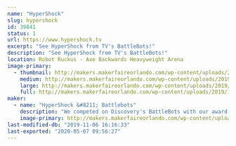 ```yaml
---
name: "HyperShock"
slug: hypershock
id: 39841
status: 1
url: https://www.hypershock.tv
excerpt: "See HyperShock from TV's BattleBots!"
description: "See HyperShock from TV's BattleBots!"
location: Robot Ruckus - Axe Backwards Heavyweight Arena
image-primary:
  - thumbnail: http://makers.makerfaireorlando.com/wp-content/uploads/2019/10/HyperShock-Team-S2019-150x150.jpg
    medium: http://makers.makerfaireorlando.com/wp-content/uploads/2019/10/HyperShock-Team-S2019-300x200.jpg
    large: http://makers.makerfaireorlando.com/wp-content/uploads/2019/10/HyperShock-Team-S2019-1024x683.jpg
    full: http://makers.makerfaireorlando.com/wp-content/uploads/2019/10/HyperShock-Team-S2019.jpg
maker:
  - name: "HyperShock &#8211; Battlebots"
    description: "We competed on Discovery's BattleBots with our award-winning robot, HyperShock!"
    image-primary: http://makers.makerfaireorlando.com/wp-content/uploads/2019/10/HyperShock-Team-S2019-1-1024x683.jpg
last-modified-db: "2019-11-06 16:16:33"
last-exported: "2020-05-07 09:56:27"
---
```

